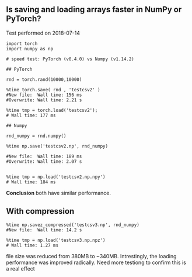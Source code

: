 
## Is saving and loading arrays faster in NumPy or PyTorch?

Test performed on 2018-07-14

```
import torch 
import numpy as np

# speed test: PyTorch (v0.4.0) vs Numpy (v1.14.2)

## PyTorch

rnd = torch.rand(10000,10000)

%time torch.save( rnd , 'testcsv2' )
#New file:  Wall time: 156 ms
#Overwrite: Wall time: 2.21 s

%time tmp = torch.load('testcsv2');
# Wall time: 177 ms

## Numpy

rnd_numpy = rnd.numpy()

%time np.save('testcsv2.np', rnd_numpy)

#New file:  Wall time: 189 ms
#Overwrite: Wall time: 2.07 s


%time tmp = np.load('testcsv2.np.npy')
# Wall time: 184 ms
```

**Conclusion** both have similar performance. 

## With compression

```
%time np.savez_compressed('testcsv3.np', rnd_numpy)
#New file:  Wall time: 14.2 s

%time tmp = np.load('testcsv3.np.npz')
# Wall time: 1.27 ms
```

file size was reduced from 380MB to ~340MB. Intrestingly, the loading performance was improved radically. Need more testiong to confirm this is a real effect
